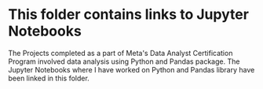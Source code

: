 # This folder contains links to Jupyter Notebooks
The Projects completed as a part of Meta's Data Analyst Certification Program involved data analysis using Python and Pandas package.
The Jupyter Notebooks where I have worked on Python and Pandas library have been linked in this folder.
